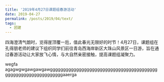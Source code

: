 ```yaml
---
title: '2019年4月27日课题组春游活动'
date: 2019-04-27
permalink: /posts/2019/04/text/
tags:
  - 团建
---
```

四海澄清气朗时，览得崖顶覆一卮，值此春光无限好的时节！4月27日，课题组在孔得朋老师的建议下组织同学们前往青岛西海岸新区大珠山风景区一日游，旨在通过春游活动让大家放飞心情，与大自然亲密接触，提高课题组凝聚力。

wegfa agagwgwgawgawgawgggggggggggggggggggggggggggggggggggggggggggggggggggggggggggggggaaerga

